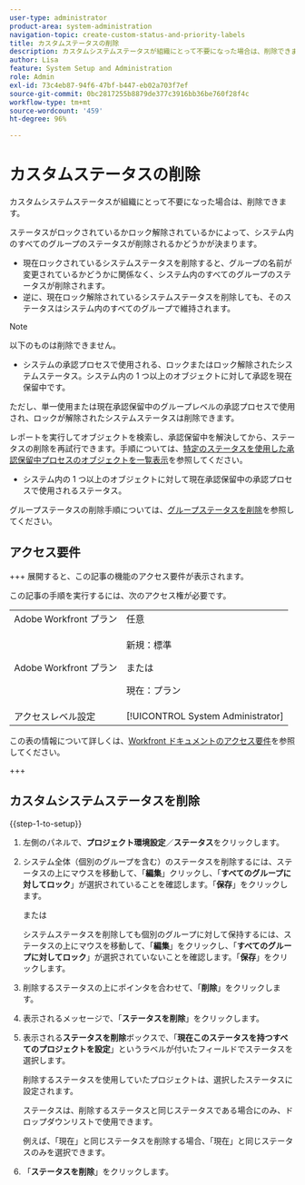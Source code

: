 ```yaml
---
user-type: administrator
product-area: system-administration
navigation-topic: create-custom-status-and-priority-labels
title: カスタムステータスの削除
description: カスタムシステムステータスが組織にとって不要になった場合は、削除できます。
author: Lisa
feature: System Setup and Administration
role: Admin
exl-id: 73c4eb87-94f6-47bf-b447-eb02a703f7ef
source-git-commit: 0bc2817255b8879de377c3916bb36be760f28f4c
workflow-type: tm+mt
source-wordcount: '459'
ht-degree: 96%

---
```


# カスタムステータスの削除

カスタムシステムステータスが組織にとって不要になった場合は、削除できます。

ステータスがロックされているかロック解除されているかによって、システム内のすべてのグループのステータスが削除されるかどうかが決まります。

* 現在ロックされているシステムステータスを削除すると、グループの名前が変更されているかどうかに関係なく、システム内のすべてのグループのステータスが削除されます。
* 逆に、現在ロック解除されているシステムステータスを削除しても、そのステータスはシステム内のすべてのグループで維持されます。


>[!NOTE]
>
>以下のものは削除できません。
>
>* システムの承認プロセスで使用される、ロックまたはロック解除されたシステムステータス。システム内の 1 つ以上のオブジェクトに対して承認を現在保留中です。
>
>  ただし、単一使用または現在承認保留中のグループレベルの承認プロセスで使用され、ロックが解除されたシステムステータスは削除できます。
>
>  レポートを実行してオブジェクトを検索し、承認保留中を解決してから、ステータスの削除を再試行できます。手順については、[特定のステータスを使用した承認保留中プロセスのオブジェクトを一覧表示](../../../administration-and-setup/customize-workfront/creating-custom-status-and-priority-labels/list-objects-pending-approval-certain-status.md)を参照してください。
>
>* システム内の 1 つ以上のオブジェクトに対して現在承認保留中の承認プロセスで使用されるステータス。

グループステータスの削除手順については、[グループステータスを削除](../../../administration-and-setup/manage-groups/manage-group-statuses/delete-a-group-status.md)を参照してください。

## アクセス要件

+++ 展開すると、この記事の機能のアクセス要件が表示されます。

この記事の手順を実行するには、次のアクセス権が必要です。

<table style="table-layout:auto"> 
 <col> 
 <col> 
 <tbody> 
  <tr> 
   <td role="rowheader">Adobe Workfront プラン</td> 
   <td>任意</td> 
  </tr> 
  <tr> 
   <td role="rowheader">Adobe Workfront プラン</td> 
   <td>
     <p>新規：標準</p>
     <p>または</p>
     <p>現在：プラン</p>
   </td> 
  </tr> 
  <tr> 
   <td role="rowheader">アクセスレベル設定</td> 
   <td>[!UICONTROL System Administrator]</td>
  </tr> 
 </tbody> 
</table>

この表の情報について詳しくは、[Workfront ドキュメントのアクセス要件](/help/quicksilver/administration-and-setup/add-users/access-levels-and-object-permissions/access-level-requirements-in-documentation.md)を参照してください。

+++

## カスタムシステムステータスを削除

{{step-1-to-setup}}

1. 左側のパネルで、**プロジェクト環境設定**／**ステータス**&#x200B;をクリックします。

1. システム全体（個別のグループを含む）のステータスを削除するには、ステータスの上にマウスを移動して、「**編集**」クリックし、「**すべてのグループに対してロック**」が選択されていることを確認します。「**保存**」をクリックします。

   または

   システムステータスを削除しても個別のグループに対して保持するには、ステータスの上にマウスを移動して、「**編集**」をクリックし、「**すべてのグループに対してロック**」が選択されていないことを確認します。「**保存**」をクリックします。

1. 削除するステータスの上にポインタを合わせて、「**削除**」をクリックします。
1. 表示されるメッセージで、「**ステータスを削除**」をクリックします。
1. 表示される&#x200B;**ステータスを削除**&#x200B;ボックスで、「**現在このステータスを持つすべてのプロジェクトを設定**」というラベルが付いたフィールドでステータスを選択します。

   削除するステータスを使用していたプロジェクトは、選択したステータスに設定されます。

   ステータスは、削除するステータスと同じステータスである場合にのみ、ドロップダウンリストで使用できます。

   例えば、「現在」と同じステータスを削除する場合、「現在」と同じステータスのみを選択できます。

1. 「**ステータスを削除**」をクリックします。
